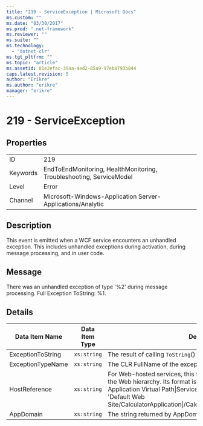 ```yaml
---
title: "219 - ServiceException | Microsoft Docs"
ms.custom: ""
ms.date: "03/30/2017"
ms.prod: ".net-framework"
ms.reviewer: ""
ms.suite: ""
ms.technology: 
  - "dotnet-clr"
ms.tgt_pltfrm: ""
ms.topic: "article"
ms.assetid: 81e2efac-39aa-4ed2-85a9-97eb8793b844
caps.latest.revision: 5
author: "Erikre"
ms.author: "erikre"
manager: "erikre"
---
```

# 219 - ServiceException
## Properties  
  
|||  
|-|-|  
|ID|219|  
|Keywords|EndToEndMonitoring, HealthMonitoring, Troubleshooting, ServiceModel|  
|Level|Error|  
|Channel|Microsoft-Windows-Application Server-Applications/Analytic|  
  
## Description  
 This event is emitted when a WCF service encounters an unhandled exception. This includes unhandled exceptions during activation, during message processing, and in user code.  
  
## Message  
 There was an unhandled exception of type '%2' during message processing. Full Exception ToString: %1.  
  
## Details  
  
|Data Item Name|Data Item Type|Description|  
|--------------------|--------------------|-----------------|  
|ExceptionToString|`xs:string`|The result of calling `ToString`() on the CLR exception.|  
|ExceptionTypeName|`xs:string`|The CLR FullName of the exception's type.|  
|HostReference|`xs:string`|For Web-hosted services, this field uniquely identifies the service in the Web hierarchy. Its format is defined as 'Web Site Name Application Virtual Path&#124;Service Virtual Path&#124;ServiceName'. Example: 'Default Web Site/CalculatorApplication&#124;/CalculatorService.svc&#124;CalculatorService'.|  
|AppDomain|`xs:string`|The string returned by AppDomain.CurrentDomain.FriendlyName.|